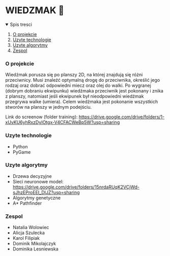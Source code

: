 # WIEDZMAK 🧙

<details open="open">
    <summary>Spis tresci</summary>
    <ol>
        <li>
            <a href="#o-projekcie">O projekcie</a>
        </li>
        <li>
            <a href="#uzyte-technologie">Uzyte technologie</a>
        </li>
        <li>
            <a href=#uzyte-algorytmy">Uzyte algorytmy</a>
        </li>
        <li>
            <a href="#zespol">Zespol</a>
        </li>
    </ol>
</details>

<!-- O PROJEKCIE -->

### O projekcie

Wiedźmak porusza się po planszy 2D, na której znajdują się różni przeciwnicy. Musi znaleźć optymalną drogę do przeciwnika, określić jego rodzaj oraz dobrać odpowiedni miecz oraz olej do walki. Po wygranej (dobrym dobraniu ekwipunku) wiedźmaka przeciwnik jest pokonany i znika z planszy, natomiast jeśli ekwipunek był nieodpowiedni wiedźmak przegrywa walke (umiera). Celem wiedźmaka jest pokonanie wszystkich stworów na planszy w jednym podejściu.

Link do screenow (folder training): https://drive.google.com/drive/folders/1-xUvKU6yhRxzDyIOtgx-V4CFACWeBp5W?usp=sharing                             
                    
<!-- UZYTE TECHNOLOGIE -->

### Uzyte technologie

- Python
- PyGame

### Uzyte algorytmy

- Drzewa decyzyjne
- Sieci neuronowe
 model: https://drive.google.com/drive/folders/15nrdaRUqK2VCjWd-sJhzEProEEI_DlJZ?usp=sharing
- Algorytmy genetyczne
- A\* Pathfinder

<!-- ZESPOL -->

### Zespol

- Natalia Wolowiec
- Alicja Szulecka
- Karol Filipiak
- Dominik Mikolajczyk
- Dominika Lesniewska
